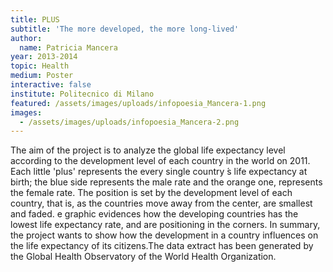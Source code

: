 ```yaml
---
title: PLUS
subtitle: 'The more developed, the more long-lived'
author:
  name: Patricia Mancera
year: 2013-2014
topic: Health
medium: Poster
interactive: false
institute: Politecnico di Milano
featured: /assets/images/uploads/infopoesia_Mancera-1.png
images:
  - /assets/images/uploads/infopoesia_Mancera-2.png
---
```

The aim of the project is to analyze the global life expectancy level according to the development level of each country in the world on 2011. Each little 'plus' represents the every single country ́s life expectancy at birth; the blue side represents the male rate and the orange one, represents the female rate. The position is set by the development level of each country, that is, as the countries move away from the center, are smallest and faded. e graphic evidences how the developing countries has the lowest life expectancy rate, and are positioning in the corners. In summary, the project wants to show how the development in a country infl­uences on the life expectancy of its citizens.The data extract has been generated by the Global Health Observatory of the World Health Organization.
